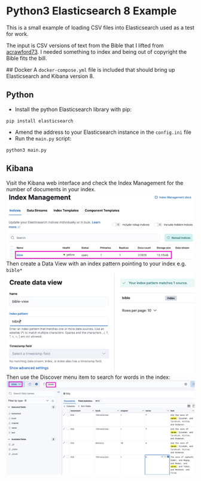 # Python3 Elasticsearch 8 Example

This is a small example of loading CSV files into Elasticsearch used as a test for work.

The input is CSV versions of text from the Bible that I lifted from [acrawford73](https://github.com/acrawford73/elasticsearch-bible-kjv). I needed something to index and being out of copyright the Bible fits the bill.

## Docker
A `docker-compose.yml` file is included that should bring up Elasticsearch and Kibana version 8.

## Python
- Install the python Elasticsearch library with pip:
```
pip install elasticsearch
```
- Amend the address to your Elasticsearch instance in the `config.ini` file
- Run the `main.py` script:
```
python3 main.py
```

## Kibana
Visit the Kibana web interface and check the Index Management for the number of documents in your index.
![Index Management](images/index.jpg)
Then create a Data View with an index pattern pointing to your index e.g. `bible*`
![Data View](images/create-data-view.jpg)
Then use the Discover menu item to search for words in the index:
![Discover](images/discover.jpg)
